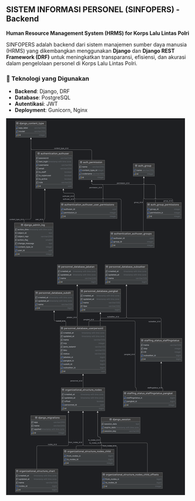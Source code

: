 ## **SISTEM INFORMASI PERSONEL (SINFOPERS) - Backend**  
**Human Resource Management System (HRMS) for Korps Lalu Lintas Polri**  

SINFOPERS adalah backend dari sistem manajemen sumber daya manusia (HRMS) yang dikembangkan menggunakan **Django** dan **Django REST Framework (DRF)** untuk meningkatkan transparansi, efisiensi, dan akurasi dalam pengelolaan personel di Korps Lalu Lintas Polri.  

### **🚀 Teknologi yang Digunakan**  
- **Backend**: Django, DRF  
- **Database**: PostgreSQL  
- **Autentikasi**: JWT  
- **Deployment**: Gunicorn, Nginx  

![diagram_database.png](diagram_database.png)